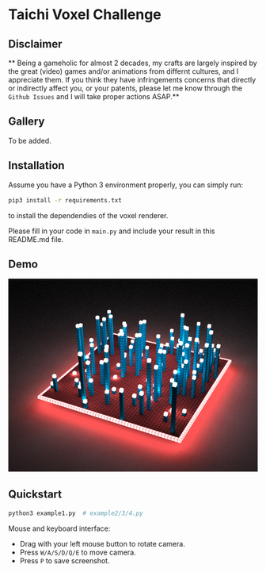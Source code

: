 # Taichi Voxel Challenge

## Disclaimer
** Being a gameholic for almost 2 decades, my crafts are largely inspired by
the great (video) games and/or animations from differnt cultures, and I appreciate them.
If you think they have infringements concerns that directly or indirectly affect you, or
your patents, please let me know through the `Github Issues` and I will take proper 
actions ASAP.**

## Gallery

To be added.

## Installation

Assume you have a Python 3 environment properly, you can simply run:

```sh
pip3 install -r requirements.txt
```

to install the dependendies of the voxel renderer.

Please fill in your code in `main.py` and include your result in this README.md file.

## Demo
![](./demo.jpg)

## Quickstart

```sh
python3 example1.py  # example2/3/4.py
```

Mouse and keyboard interface:

+ Drag with your left mouse button to rotate camera.
+ Press `W/A/S/D/Q/E` to move camera.
+ Press `P` to save screenshot.

